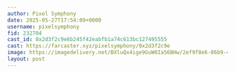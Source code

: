 ```yaml
---
author: Pixel Symphony
date: 2025-05-27T17:54:09+0000
username: pixelsymphony
fid: 232704
cast_id: 0x2d3f2c9e6b245f42eabfb1a74c613bc127495555
cast: https://farcaster.xyz/pixelsymphony/0x2d3f2c9e
image: https://imagedelivery.net/BXluQx4ige9GuW0Ia56BHw/2ef9f8e6-06b9-4444-dab8-84a64d325200/original
layout: post
---
```

  

<img src='https://imagedelivery.net/BXluQx4ige9GuW0Ia56BHw/2ef9f8e6-06b9-4444-dab8-84a64d325200/original' alt='' referrerpolicy='no-referrer'/>